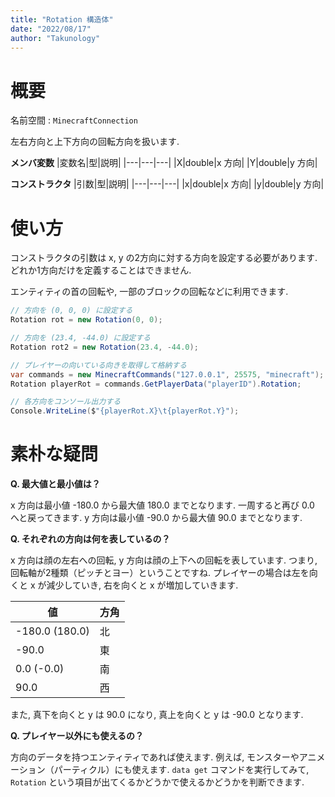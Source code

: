 ```yaml
---
title: "Rotation 構造体"
date: "2022/08/17"
author: "Takunology"
---
```


# 概要
名前空間 : `MinecraftConnection`

左右方向と上下方向の回転方向を扱います.

**メンバ変数**
|変数名|型|説明|
|---|---|---|
|X|double|x 方向|
|Y|double|y 方向|

**コンストラクタ**
|引数|型|説明|
|---|---|---|
|x|double|x 方向|
|y|double|y 方向|

# 使い方
コンストラクタの引数は x, y の2方向に対する方向を設定する必要があります. どれか1方向だけを定義することはできません.

エンティティの首の回転や, 一部のブロックの回転などに利用できます.

```cs
// 方向を (0, 0, 0) に設定する
Rotation rot = new Rotation(0, 0);

// 方向を (23.4, -44.0) に設定する
Rotation rot2 = new Rotation(23.4, -44.0);

// プレイヤーの向いている向きを取得して格納する
var commands = new MinecraftCommands("127.0.0.1", 25575, "minecraft");
Rotation playerRot = commands.GetPlayerData("playerID").Rotation;

// 各方向をコンソール出力する
Console.WriteLine($"{playerRot.X}\t{playerRot.Y}");
```

# 素朴な疑問

**Q. 最大値と最小値は？**

x 方向は最小値 -180.0 から最大値 180.0 までとなります. 一周すると再び 0.0 へと戻ってきます. y 方向は最小値 -90.0 から最大値 90.0 までとなります. 

**Q. それぞれの方向は何を表しているの？**

x 方向は顔の左右への回転, y 方向は顔の上下への回転を表しています. つまり, 回転軸が2種類（ピッチとヨー）ということですね. プレイヤーの場合は左を向くと x が減少していき, 右を向くと x が増加していきます. 

|値|方角|
|---|---|
|-180.0 (180.0)|北|
|-90.0|東|
|0.0 (-0.0)|南|
|90.0|西|

また, 真下を向くと y は 90.0 になり, 真上を向くと y は -90.0 となります.

**Q. プレイヤー以外にも使えるの？**

方向のデータを持つエンティティであれば使えます. 例えば, モンスターやアニメーション（パーティクル）にも使えます. `data get` コマンドを実行してみて, `Rotation` という項目が出てくるかどうかで使えるかどうかを判断できます.
